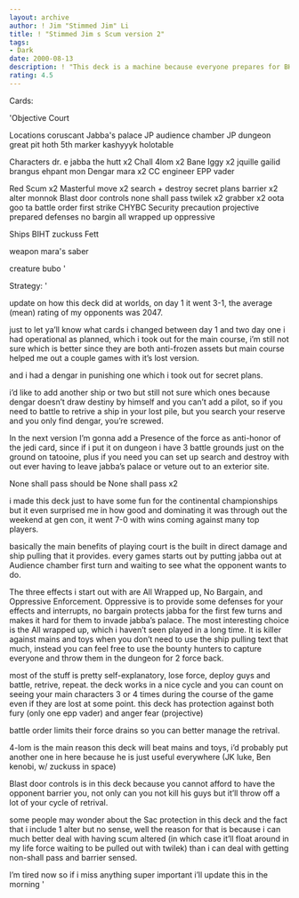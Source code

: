 ```yaml
---
layout: archive
author: ! Jim "Stimmed Jim" Li
title: ! "Stimmed Jim s Scum version 2"
tags:
- Dark
date: 2000-08-13
description: ! "This deck is a machine because everyone prepares for BHBM and Rops but no one knows what to do against Court, went 7-0 in two days at Continentals"
rating: 4.5
---
```

Cards: 

'Objective
Court

Locations
coruscant
Jabba's palace
JP audience chamber
JP dungeon
great pit
hoth 5th marker
kashyyyk
holotable

Characters
dr. e
jabba the hutt x2
Chall
4lom x2
Bane
Iggy x2
jquille
gailid
brangus
ehpant mon
Dengar
mara x2
CC engineer
EPP vader

Red
Scum x2
Masterful move x2
search + destroy
secret plans
barrier x2
alter
monnok
Blast door controls
none shall pass
twilek x2
grabber x2
oota goo ta
battle order
first strike
CHYBC
Security precaution
projective
prepared defenses
no bargin
all wrapped up
oppressive

Ships
BIHT
zuckuss
Fett

weapon
mara's saber

creature
bubo
'

Strategy: '


update on how this deck did at worlds, on day 1 it went 3-1, the average (mean) rating of my opponents was 2047.


just to let ya’ll know what cards i changed between day 1 and two day one i had operational as planned, which i took out for the main course, i’m still not sure which is better since they are both anti-frozen assets but main course helped me out a couple games with it’s lost version.

and i had a dengar in punishing one which i took out for secret plans.

i’d like to add another ship or two but still not sure which ones because dengar doesn’t draw destiny by himself and you can’t add a pilot, so if you need to battle to retrive a ship in your lost pile, but you search your reserve and you only find dengar, you’re screwed.

In the next version I’m gonna add a Presence of the force as anti-honor of the jedi card, since if i put it on dungeon i have 3 battle grounds just on the ground on tatooine, plus if you need you can set up search and destroy with out ever having to leave jabba’s palace or veture out to an exterior site.


None shall pass should be None shall pass x2



i made this deck just to have some fun for the continental championships but it even surprised me in how good and dominating it was through out the weekend at gen con, it went 7-0 with wins coming against many top players.

basically the main benefits of playing court is the built in direct damage and ship pulling that it provides.  every games starts out by putting jabba out at Audience chamber first turn and waiting to see what the opponent wants to do.

The three effects i start out with are All Wrapped up, No Bargain, and Oppressive Enforcement.	Oppressive is to provide some defenses for your effects and interrupts, no bargain protects jabba for the first few turns and makes it hard for them to invade jabba’s palace.  The most interesting choice is the All wrapped up, which i haven’t seen played in a long time.  It is killer against mains and toys when you don’t need to use the ship pulling text that much, instead you can feel free to use the bounty hunters to capture everyone and throw them in the dungeon for 2 force back.

most of the stuff is pretty self-explanatory, lose force, deploy guys and battle, retrive, repeat.  the deck works in a nice cycle and you can count on seeing your main characters 3 or 4 times during the course of the game even if they are lost at some point.  this deck has protection against both fury (only one epp vader) and anger fear (projective)

battle order limits their force drains so you can better manage the retrival.

4-lom is the main reason this deck will beat mains and toys, i’d probably put another one in here because he is just useful everywhere (JK luke, Ben kenobi, w/ zuckuss in space)

Blast door controls is in this deck because you cannot afford to have the opponent barrier you, not only can you not kill his guys but it’ll throw off a lot of your cycle of retrival.

some people may wonder about the Sac protection in this deck and the fact that i include 1 alter but no sense, well the reason for that is because i can much better deal with having scum altered (in which case it’ll float around in my life force waiting to be pulled out with twilek) than i can deal with getting non-shall pass and barrier sensed.

I’m tired now so if i miss anything super important i’ll update this in the morning
'